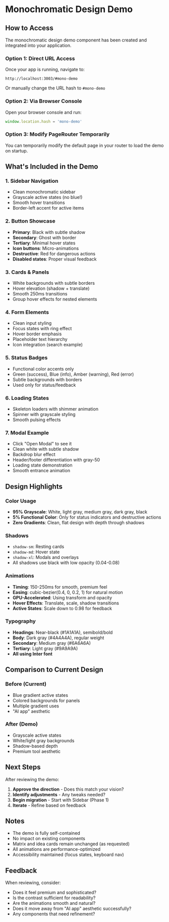 # Monochromatic Design Demo

## How to Access

The monochromatic design demo component has been created and integrated into your application.

### Option 1: Direct URL Access

Once your app is running, navigate to:
```
http://localhost:3003/#mono-demo
```

Or manually change the URL hash to `#mono-demo`

### Option 2: Via Browser Console

Open your browser console and run:
```javascript
window.location.hash = 'mono-demo'
```

### Option 3: Modify PageRouter Temporarily

You can temporarily modify the default page in your router to load the demo on startup.

## What's Included in the Demo

### 1. **Sidebar Navigation**
- Clean monochromatic sidebar
- Grayscale active states (no blue!)
- Smooth hover transitions
- Border-left accent for active items

### 2. **Button Showcase**
- **Primary**: Black with subtle shadow
- **Secondary**: Ghost with border
- **Tertiary**: Minimal hover states
- **Icon buttons**: Micro-animations
- **Destructive**: Red for dangerous actions
- **Disabled states**: Proper visual feedback

### 3. **Cards & Panels**
- White backgrounds with subtle borders
- Hover elevation (shadow + translate)
- Smooth 250ms transitions
- Group hover effects for nested elements

### 4. **Form Elements**
- Clean input styling
- Focus states with ring effect
- Hover border emphasis
- Placeholder text hierarchy
- Icon integration (search example)

### 5. **Status Badges**
- Functional color accents only
- Green (success), Blue (info), Amber (warning), Red (error)
- Subtle backgrounds with borders
- Used only for status/feedback

### 6. **Loading States**
- Skeleton loaders with shimmer animation
- Spinner with grayscale styling
- Smooth pulsing effects

### 7. **Modal Example**
- Click "Open Modal" to see it
- Clean white with subtle shadow
- Backdrop blur effect
- Header/footer differentiation with gray-50
- Loading state demonstration
- Smooth entrance animation

## Design Highlights

### Color Usage
- **95% Grayscale**: White, light gray, medium gray, dark gray, black
- **5% Functional Color**: Only for status indicators and destructive actions
- **Zero Gradients**: Clean, flat design with depth through shadows

### Shadows
- `shadow-sm`: Resting cards
- `shadow-md`: Hover state
- `shadow-xl`: Modals and overlays
- All shadows use black with low opacity (0.04-0.08)

### Animations
- **Timing**: 150-250ms for smooth, premium feel
- **Easing**: cubic-bezier(0.4, 0, 0.2, 1) for natural motion
- **GPU-Accelerated**: Using transform and opacity
- **Hover Effects**: Translate, scale, shadow transitions
- **Active States**: Scale down to 0.98 for feedback

### Typography
- **Headings**: Near-black (#1A1A1A), semibold/bold
- **Body**: Dark gray (#4A4A4A), regular weight
- **Secondary**: Medium gray (#6A6A6A)
- **Tertiary**: Light gray (#9A9A9A)
- **All using Inter font**

## Comparison to Current Design

### Before (Current)
- Blue gradient active states
- Colored backgrounds for panels
- Multiple gradient uses
- "AI app" aesthetic

### After (Demo)
- Grayscale active states
- White/light gray backgrounds
- Shadow-based depth
- Premium tool aesthetic

## Next Steps

After reviewing the demo:

1. **Approve the direction** - Does this match your vision?
2. **Identify adjustments** - Any tweaks needed?
3. **Begin migration** - Start with Sidebar (Phase 1)
4. **Iterate** - Refine based on feedback

## Notes

- The demo is fully self-contained
- No impact on existing components
- Matrix and idea cards remain unchanged (as requested)
- All animations are performance-optimized
- Accessibility maintained (focus states, keyboard nav)

## Feedback

When reviewing, consider:
- Does it feel premium and sophisticated?
- Is the contrast sufficient for readability?
- Are the animations smooth and natural?
- Does it move away from "AI app" aesthetic successfully?
- Any components that need refinement?
